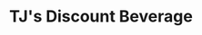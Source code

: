 ---
title: "TJ's Discount Beverage"
url: /city-of-gloversville/tjs-discount-beverage/
shop: Spirituosen
---